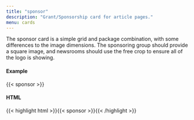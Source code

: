 ```yaml
---
title: "sponsor"
description: "Grant/Sponsorship card for article pages."
menu: cards
---
```


The sponsor card is a simple grid and package combination, with some differences to the image dimensions. The sponsoring group should provide a square image, and newsrooms should use the free crop to ensure all of the logo is showing.

#### Example
{{< sponsor >}}

#### HTML
{{< highlight html >}}{{< sponsor >}}{{< /highlight >}}
